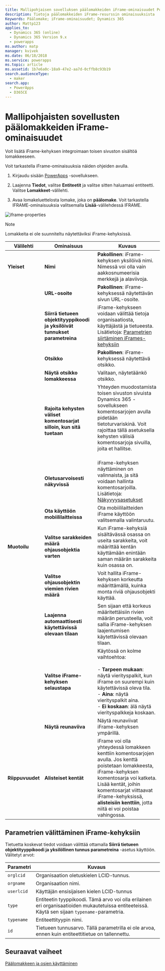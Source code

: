 ```yaml
---
title: Mallipohjaisen sovelluksen päälomakkeiden iFrame-ominaisuudet PowerAppsissa | MicrosoftDocs
description: Tietoja päälomakkeiden iFrame-resurssin ominaisuuksista
Keywords: Päälomake; iFrame-ominaisuudet; Dynamics 365
author: Mattp123
applies_to:
  - Dynamics 365 (online)
  - Dynamics 365 Version 9.x
  - powerapps
ms.author: matp
manager: kvivek
ms.date: 06/18/2018
ms.service: powerapps
ms.topic: article
ms.assetid: 1b7e6a0c-18a9-47e2-aa7d-0cffb8c93b19
search.audienceType:
  - maker
search.app:
  - PowerApps
  - D365CE
---
```

# <a name="iframe-properties-for-model-driven-app-main-forms"></a>Mallipohjaisten sovellusten päälomakkeiden iFrame-ominaisuudet

Voit lisätä iFrame-kehyksen integroimaan toisen sivuston sisältöä lomakkeeseen. 

Voit tarkastella iFrame-ominaisuuksia näiden ohjeiden avulla.

1.  Kirjaudu sisään [PowerApps](https://web.powerapps.com/?utm_source=padocs&utm_medium=linkinadoc&utm_campaign=referralsfromdoc) -sovellukseen.

2.  Laajenna **Tiedot**, valitse **Entiteetit** ja valitse sitten haluamasi entiteetti. Valitse **Lomakkeet**-välilehti. 

3. Avaa lomakeluettelosta lomake, joka on **päälomake**. Voit tarkastella IFRAME-ominaisuuksia valitsemalla **Lisää**-välilehdessä IFRAME.

![iframe-properties](media/iframe-properties.png)


> [!NOTE]
> Lomakkeita ei ole suunniteltu näytettäviksi iFrame-kehyksissä.  
  
|Välilehti|Ominaisuus|Kuvaus|  
|---------|--------------|-----------------|  
|**Yleiset**|**Nimi**|**Pakollinen**: iFrame-kehyksen yksilöivä nimi. Nimessä voi olla vain aakkosnumeerisia merkkejä ja alaviivoja.|  
||**URL-osoite**|**Pakollinen**: iFrame-kehyksessä näytettävän sivun URL-osoite.|  
||**Siirrä tietueen objektityyppikoodi ja yksilöivät tunnukset parametreina**|iFrame-kehykseen voidaan välittää tietoja organisaatiosta, käyttäjästä ja tietueesta. Lisätietoja: [Parametrien siirtäminen iFrames-kehyksiin](#pass-parameters-to-iframes) |  
||**Otsikko**|**Pakollinen**: iFrame-kehyksessä näytettävä otsikko.|  
||**Näytä otsikko lomakkeessa**|Valitaan, näytetäänkö otsikko.|  
||**Rajoita kehysten väliset komentosarjat silloin, kun sitä tuetaan**|Yhteyden muodostamista toisen sivuston sivuista Dynamics 365 -sovellukseen komentosarjojen avulla pidetään tietoturvariskinä. Voit rajoittaa tällä asetuksella kehysten välisiä komentosarjoja sivuilla, joita et hallitse.<br /><br />|  
||**Oletusarvoisesti näkyvissä**|iFrame-kehyksen näyttäminen on valinnaista, ja sitä voidaan hallinta komentosarjoilla. Lisätietoja: [Näkyvyysasetukset](visibility-options-legacy.md)|
||**Ota käyttöön mobiililaitteissa**|Ota mobiililaitteiden iFrame käyttöön valitsemalla valintaruutu.|  
|**Muotoilu**|**Valitse sarakkeiden määrä ohjausobjektia varten**|Kun iFrame-kehyksiä sisältävässä osassa on useita sarakkeita, voit määrittää kentän käyttämään enintään saman määrän sarakkeita kuin osassa on.|  
||**Valitse ohjausobjektin viemien rivien määrä**|Voit hallita iFrame-kehyksen korkeutta määrittämällä, kuinka monta riviä ohjausobjekti käyttää.|  
||**Laajenna automaattisesti käytettävissä olevaan tilaan**|Sen sijaan että korkeus määritettäisiin rivien määrän perusteella, voit sallia iFrame-kehyksen laajentumisen käytettävissä olevaan tilaan.|  
||**Valitse iFrame-kehyksen selaustapa**|Käytössä on kolme vaihtoehtoa:<br /><br /> - **Tarpeen mukaan**: näytä vierityspalkit, kun iFrame on suurempi kuin käytettävissä oleva tila.<br />- **Aina**: näytä vierityspalkit aina.<br />- **Ei koskaan**: älä näytä vierityspalkkeja koskaan.|  
||**Näytä reunaviiva**|Näytä reunaviivat iFrame-kehyksen ympärillä.|  
|**Riippuvuudet**|**Alisteiset kentät**|iFrame voi olla yhteydessä lomakkeen kenttiin komentosarjojen avulla. Jos kenttä poistetaan lomakkeesta, iFrame-kehyksen komentosarja voi katketa. Lisää kentät, joihin komentosarjat viittaavat iFrame-kehyksissä, **alisteisiin kenttiin**, jotta niitä ei voi poistaa vahingossa.|  
  
## <a name="pass-parameters-to-iframes"></a> Parametrien välittäminen iFrame-kehyksiin  
 Tietuetta koskevat tiedot voidaan välittää ottamalla **Siirrä tietueen objektityyppikoodi ja yksilöllinen tunnus parametreina** -asetus käyttöön. Välitetyt arvot:  
  
|Parametri|Kuvaus|  
|---------------|-----------------|  
|`orglcid`|Organisaation oletuskielen LCID-tunnus.|  
|`orgname`|Organisaation nimi.|  
|`userlcid`|Käyttäjän ensisijaisen kielen LCID-tunnus|  
|`type`|Entiteetin tyyppikoodi. Tämä arvo voi olla erilainen eri organisaatioiden mukautetuissa entiteeteissä. Käytä sen sijaan `typename`-parametria.|  
|`typename`|Entiteettityypin nimi.|  
|`id`|Tietueen tunnusarvo. Tällä parametrilla ei ole arvoa, ennen kuin entiteettitietue on tallennettu.|  

## <a name="next-steps"></a>Seuraavat vaiheet

[Päälomakkeen ja osien käyttäminen](use-main-form-and-components.md)
